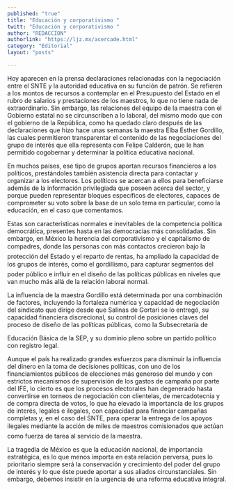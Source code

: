 ```yaml
---
published: "true"
title: "Educación y corporativismo "
twitt: "Educación y corporativismo "
author: "REDACCION"
authorlink: "https://ljz.mx/acercade.html"
category: "Editorial"
layout: "posts"

---
```



  Hoy aparecen en la prensa declaraciones relacionadas con la negociación entre el SNTE y la autoridad educativa en su función de patrón. Se refieren a los montos de recursos a contemplar en el Presupuesto del Estado en el rubro de salarios y prestaciones de los maestros, lo que no tiene nada de extraordinario. Sin embargo, las relaciones del equipo de la maestra con el Gobierno estatal no se circunscriben a lo laboral, del mismo modo que con el gobierno de la República, como ha quedado claro después de las declaraciones que hizo hace unas semanas la maestra Elba Esther Gordillo, las cuales permitieron transparentar el contenido de las negociaciones del grupo de interés que ella representa con Felipe Calderón, que le han permitido cogobernar y determinar la política educativa nacional.



  En muchos países, ese tipo de grupos aportan recursos financieros a los políticos, prestándoles también asistencia directa para contactar y organizar a los electores. Los políticos se acercan a ellos para beneficiarse además de la información privilegiada que poseen acerca del sector, y porque pueden representar bloques específicos de electores, capaces de comprometer su voto sobre la base de un solo tema en particular, como la educación, en el caso que comentamos.



  Estas son características normales e inevitables de la competencia política democrática, presentes hasta en las democracias más consolidadas. Sin embargo, en México la herencia del corporativismo y el capitalismo de compadres, donde las personas con más contactos crecieron bajo la protección del Estado y el reparto de rentas, ha ampliado la capacidad de los grupos de interés, como el gordillismo, para capturar segmentos del poder público e influir en el diseño de las políticas públicas en niveles que van mucho más allá de la relación laboral normal.



  La influencia de la maestra Gordillo está determinada por una combinación de factores, incluyendo la fortaleza numérica y capacidad de negociación del sindicato que dirige desde que Salinas de Gortari se lo entregó, su capacidad financiera discrecional, su control de posiciones claves del proceso de diseño de las políticas públicas, como la Subsecretaría de



  Educación Básica de la SEP, y su dominio pleno sobre un partido político con registro legal.



  Aunque el país ha realizado grandes esfuerzos para disminuir la influencia del dinero en la toma de decisiones políticas, con uno de los financiamientos públicos de elecciones más generoso del mundo y con estrictos mecanismos de supervisión de los gastos de campaña por parte del IFE, lo cierto es que los procesos electorales han degenerado hasta convertirse en torneos de negociación con clientelas, de mercadotecnia y de compra directa de votos, lo que ha elevado la importancia de los grupos de interés, legales e ilegales, con capacidad para financiar campañas completas y, en el caso del SNTE, para operar la entrega de los apoyos ilegales mediante la acción de miles de maestros comisionados que actúan como fuerza de tarea al servicio de la maestra.



  La tragedia de México es que la educación nacional, de importancia estratégica, es lo que menos importa en esta relación perversa, pues lo prioritario siempre será la conservación y crecimiento del poder del grupo de interés y lo que éste puede aportar a sus aliados circunstanciales. Sin embargo, debemos insistir en la urgencia de una reforma educativa integral.

